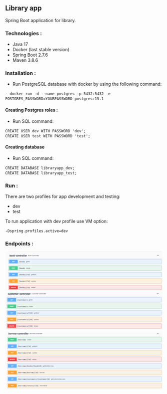 ## Library app


Spring Boot application for library.

### Technologies : #

- Java 17
- Docker (last stable version)
- Spring Boot 2.7.6
- Maven 3.8.6

### Installation : #

- Run PostgreSQL database with docker by using the following command:

```
- docker run -d --name postgres -p 5432:5432 -e POSTGRES_PASSWORD=YOURPASSWORD postgres:15.1
```

#### Creating Postgres roles :

- Run SQL command:

```
CREATE USER dev WITH PASSWORD 'dev';
CREATE USER test WITH PASSWORD 'test';
```

#### Creating database
- Run SQL command:

```
CREATE DATABASE libraryapp_dev;
CREATE DATABASE libraryapp_test;
```
### Run : #

There are two profiles for app development and testing:
- dev
- test

To run application with dev profile use VM option: 
```
-Dspring.profiles.active=dev
```
### Endpoints : #


![img.png](book.png)
![img.png](customer.png)
![img.png](borrow.png)